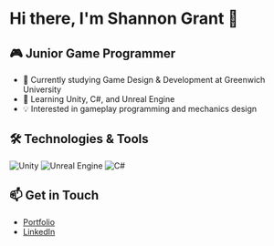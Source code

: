 # Hi there, I'm Shannon Grant 👋

## 🎮 Junior Game Programmer
- 🔭 Currently studying Game Design & Development at Greenwich University
- 🌱 Learning Unity, C#, and Unreal Engine
- 💡 Interested in gameplay programming and mechanics design

## 🛠️ Technologies & Tools
![Unity](https://img.shields.io/badge/Unity-000000?style=flat&logo=unity&logoColor=white)
![Unreal Engine](https://img.shields.io/badge/Unreal%20Engine-313131?style=flat&logo=unrealengine&logoColor=white)
![C#](https://img.shields.io/badge/C%23-blue?style=flat&logo=csharp&logoColor=white)

## 📫 Get in Touch
- [Portfolio](https://yourportfolio.com)
- [LinkedIn](https://uk.linkedin.com/in/shannon-grant-390736309)
